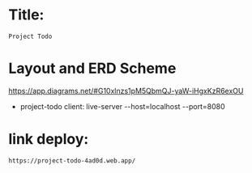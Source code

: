 # Title: 
```
Project Todo
```


# Layout and ERD Scheme
https://app.diagrams.net/#G10xlnzs1pM5QbmQJ-yaW-iHgxKzR6exOU

- project-todo client: live-server --host=localhost --port=8080

# link deploy:
```
https://project-todo-4ad0d.web.app/
```